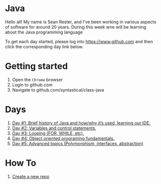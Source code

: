 # Java
Hello all!  My name is Sean Rester, and I've been working in various aspects of software for around 20 years. During this week wne will be learning about the Java programming language

To get each day started, please log into https://www.github.com and then click the corresponding day link below.

# Getting started
1. Open the `Chrome` browser
2. Login to github.com
3. Navigate to github.com/syntastical/class-java

# Days
1. [Day #1: Brief history of Java and how/why it’s used, learning our IDE.](day1/index.md)
1. [Day #2: Variables and control statements.](day2/index.md)
1. [Day #3: Looping (FOR, WHILE, etc).](day3/index.md)
1. [Day #4: Object oriented programing fundamentals.](day4/index.md)
1. [Day #5: Advanced topics (Polymorphism, interfaces, abstraction)](day5/index.md)

# How To
1. [Create a new repo](https://github.com/syntastical/class-common/blob/main/create-repo/index.md) 
